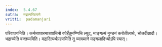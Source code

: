 ```yaml
---
index:  5.4.67
sutra:  मद्रात्परिवापणे
vritti:  padamanjari
---
```


परिवापणमिति। कर्मव्यापारमात्रवाचिनो वपेर्हेतुमण्णिचि ल्युट्, माङ्गल्यं मुण्डनं करोतीत्यर्थः, चोलदीक्षादौ। भद्राच्चेति वक्तव्यमिति। मद्रादित्यर्थग्रहणमिति तु व्याख्याने मङ्गलादिभ्योऽपि स्यात्।

